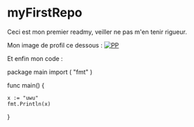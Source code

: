 # myFirstRepo

Ceci est mon premier readmy, veiller ne pas m'en tenir rigueur.

Mon image de profil ce dessous :
[![PP](https://user-images.githubusercontent.com/93199510/188627902-3c4263af-fa14-44a2-a337-a29638b6cd14.png)]([(https://www.youtube.com/watch?v=dQw4w9WgXcQ)] "Recroll")



 Et enfin mon code : 
 
 
package main
import (
	"fmt"
)

func main() {

	x := "uwu"
	fmt.Println(x)
	
}




